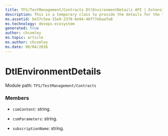 ```yaml
---
title: TFS/TestManagement/Contracts DtlEnvironmentDetails API | Extensions for Azure DevOps Services
description: This is a temporary class to provide the details for the test run environment.
ms.assetid: b437c5ea-15e9-2378-be94-4bf77ebaafa8
ms.technology: devops-ecosystem
generated: true
author: chcomley
ms.topic: article
ms.author: chcomley
ms.date: 08/04/2016
---
```


# DtlEnvironmentDetails

Module path: `TFS/TestManagement/Contracts`

### Members

- `csmContent`: string.

- `csmParameters`: string.

- `subscriptionName`: string.

